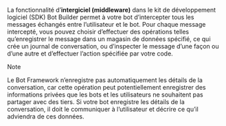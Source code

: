 La fonctionnalité d’**intergiciel (middleware)** dans le kit de développement logiciel (SDK) Bot Builder permet à votre bot d’intercepter tous les messages échangés entre l’utilisateur et le bot. Pour chaque message intercepté, vous pouvez choisir d’effectuer des opérations telles qu’enregistrer le message dans un magasin de données spécifié, ce qui crée un journal de conversation, ou d’inspecter le message d’une façon ou d’une autre et d’effectuer l’action spécifiée par votre code. 

> [!NOTE]
> Le Bot Framework n’enregistre pas automatiquement les détails de la conversation, car cette opération peut potentiellement enregistrer des informations privées que les bots et les utilisateurs ne souhaitent pas partager avec des tiers. Si votre bot enregistre les détails de la conversation, il doit le communiquer à l’utilisateur et décrire ce qu’il adviendra de ces données.
